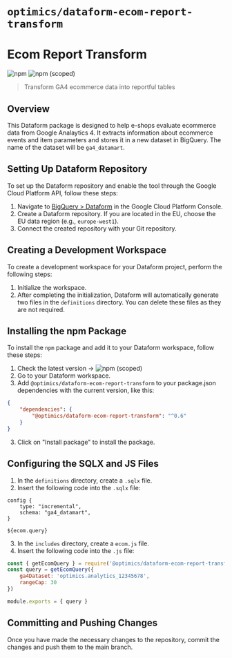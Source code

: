 # `optimics/dataform-ecom-report-transform`

# Ecom Report Transform

![npm](https://img.shields.io/npm/dm/%40optimics/dataform-ecom-report-transform)
![npm (scoped)](https://img.shields.io/npm/v/%40optimics/dataform-ecom-report-transform)

> Transform GA4 ecommerce data into reportful tables

## Overview

This Dataform package is designed to help e-shops evaluate ecommerce data from
Google Analaytics 4. It extracts information about ecommerce events and item parameters
and stores it in a new dataset in BigQuery. The name of the dataset will be `ga4_datamart`.

## Setting Up Dataform Repository

To set up the Dataform repository and enable the tool through the Google Cloud
Platform API, follow these steps:

1. Navigate to [BigQuery >
   Dataform](https://console.cloud.google.com/bigquery/dataform) in the Google
Cloud Platform Console.
2. Create a Dataform repository. If you are located in the EU, choose the EU
   data region (e.g., `europe-west1`).
3. Connect the created repository with your Git repository.

## Creating a Development Workspace

To create a development workspace for your Dataform project, perform the
following steps:

1. Initialize the workspace.
2. After completing the initialization, Dataform will automatically generate
   two files in the `definitions` directory. You can delete these files as they
   are not required.

## Installing the npm Package

To install the `npm` package and add it to your Dataform workspace, follow
these steps:

1. Check the latest version -> ![npm
   (scoped)](https://img.shields.io/npm/v/%40optimics/dataform-ecom-report-transform)
2. Go to your Dataform workspace.
3. Add `@optimics/dataform-ecom-report-transform` to your package.json
   dependencies with the current version, like this:

```json
{
    "dependencies": {
        "@optimics/dataform-ecom-report-transform": "^0.6"
    }
}
```

3. Click on "Install package" to install the package.

## Configuring the SQLX and JS Files

1. In the `definitions` directory, create a `.sqlx` file.
2. Insert the following code into the `.sqlx` file:

```sqlx
config {
    type: "incremental",
    schema: "ga4_datamart",
}

${ecom.query}

```

3. In the `includes` directory, create a `ecom.js` file.
4. Insert the following code into the `.js` file:

```javascript
const { getEcomQuery } = require('@optimics/dataform-ecom-report-transform')
const query = getEcomQuery({
    ga4Dataset: 'optimics.analytics_12345678', 
    rangeCap: 30
})

module.exports = { query }
```

## Committing and Pushing Changes

Once you have made the necessary changes to the repository, commit the changes
and push them to the main branch.
